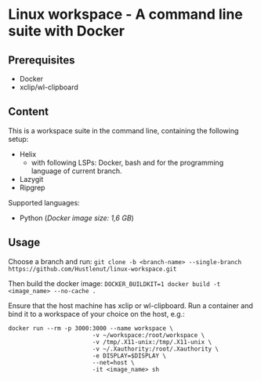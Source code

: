 # Linux workspace - A command line suite with Docker

## Prerequisites
- Docker
- xclip/wl-clipboard

## Content
This is a workspace suite in the command line, containing the following setup:
- Helix
  - with following LSPs: Docker, bash and for the programming language of current branch.
- Lazygit
- Ripgrep

Supported languages:
- Python (*Docker image size: 1,6 GB*)

## Usage
Choose a branch and run:
```git clone -b <branch-name> --single-branch https://github.com/Hustlenut/linux-workspace.git```

Then build the docker image:
```DOCKER_BUILDKIT=1 docker build -t <image_name> --no-cache .```

Ensure that the host machine has xclip or wl-clipboard.
Run a container and bind it to a workspace of your choice on the host,
e.g.:
```
docker run --rm -p 3000:3000 --name workspace \
                        -v ~/workspace:/root/workspace \
                        -v /tmp/.X11-unix:/tmp/.X11-unix \
                        -v ~/.Xauthority:/root/.Xauthority \
                        -e DISPLAY=$DISPLAY \
                        --net=host \
                        -it <image_name> sh
```
